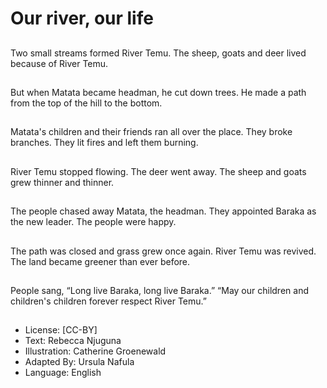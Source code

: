 # Our river, our life

##
Two small streams
formed River Temu. The
sheep, goats and deer
lived because of River
Temu.

##
But when Matata
became headman, he
cut down trees. He
made a path from the
top of the hill to the
bottom.

##
Matata's children and
their friends ran all over
the place. They broke
branches. They lit fires
and left them burning.

##
River Temu stopped flowing. The
deer went away. The sheep and
goats grew thinner and thinner.

##
The people chased away Matata,
the headman. They appointed
Baraka as the new leader. The
people were happy.

##
The path was closed
and grass grew once
again. River Temu was
revived. The land
became greener than
ever before.

##
People sang, “Long live
Baraka, long live
Baraka.” “May our
children and children's
children forever respect
River Temu.”

##
* License: [CC-BY]
* Text: Rebecca Njuguna
* Illustration: Catherine Groenewald
* Adapted By: Ursula Nafula
* Language: English
